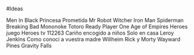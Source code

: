#Ideas

Men In Black
Princesa Prometida
Mr Robot
Witcher
Iron Man
Spiderman
Breaking Bad
Mononoke
Totoro
Ready Player One
Age of Empires
Heroes juego
Heroes tv
112263
Cariño encogido a niños
Solo en casa
Leroy Jenkins
Como conoci a vuestra madre
Willheim
Rick y Morty
Wayward Pines
Gravity Falls
